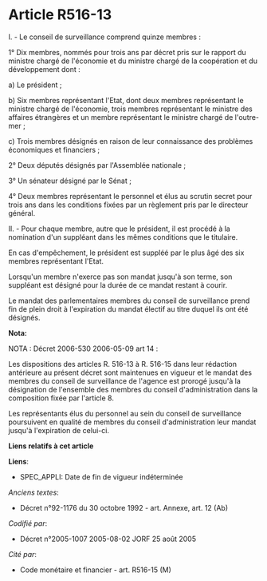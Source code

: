 # Article R516-13

I. - Le conseil de surveillance comprend quinze membres :

1° Dix membres, nommés pour trois ans par décret pris sur le rapport du ministre chargé de l'économie et du ministre chargé
de la coopération et du développement dont :

a) Le président ;

b) Six membres représentant l'Etat, dont deux membres représentant le ministre chargé de l'économie, trois membres
représentant le ministre des affaires étrangères et un membre représentant le ministre chargé de l'outre-mer ;

c) Trois membres désignés en raison de leur connaissance des problèmes économiques et financiers ;

2° Deux députés désignés par l'Assemblée nationale ;

3° Un sénateur désigné par le Sénat ;

4° Deux membres représentant le personnel et élus au scrutin secret pour trois ans dans les conditions fixées par un
règlement pris par le directeur général.

II. - Pour chaque membre, autre que le président, il est procédé à la nomination d'un suppléant dans les mêmes conditions que
le titulaire.

En cas d'empêchement, le président est suppléé par le plus âgé des six membres représentant l'Etat.

Lorsqu'un membre n'exerce pas son mandat jusqu'à son terme, son suppléant est désigné pour la durée de ce mandat restant à
courir.

Le mandat des parlementaires membres du conseil de surveillance prend fin de plein droit à l'expiration du mandat électif au
titre duquel ils ont été désignés.

**Nota:**

NOTA : Décret 2006-530 2006-05-09 art 14 :

Les dispositions des articles R. 516-13 à R. 516-15 dans leur rédaction antérieure au présent décret sont maintenues en
vigueur et le mandat des membres du conseil de surveillance de l'agence est prorogé jusqu'à la désignation de l'ensemble des
membres du conseil d'administration dans la composition fixée par l'article 8.

Les représentants élus du personnel au sein du conseil de surveillance poursuivent en qualité de membres du conseil
d'administration leur mandat jusqu'à l'expiration de celui-ci.

**Liens relatifs à cet article**

**Liens**:

  - SPEC_APPLI: Date de fin de vigueur indéterminée

_Anciens textes_:

  - Décret n°92-1176 du 30 octobre 1992 - art. Annexe, art. 12 (Ab)

_Codifié par_:

  - Décret n°2005-1007 2005-08-02 JORF 25 août 2005

_Cité par_:

  - Code monétaire et financier - art. R516-15 (M)
